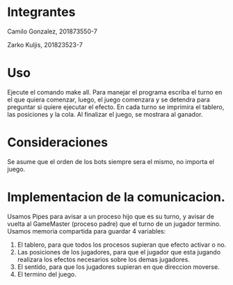 
# Integrantes
Camilo Gonzalez, 201873550-7

Zarko Kuljis, 201823523-7
# Uso
Ejecute el comando make all. Para manejar el programa escriba el turno en el que quiera comenzar, luego, el juego comenzara y se detendra para preguntar si quiere ejecutar el efecto. En cada turno se imprimira el tablero, las posiciones y la cola. Al finalizar el juego, se mostrara al ganador.
# Consideraciones
Se asume que el orden de los bots siempre sera el mismo, no importa el juego.

# Implementacion de la comunicacion.
Usamos Pipes para avisar a un proceso hijo que es su turno, y avisar de vuelta al GameMaster (proceso padre) que el turno de un jugador termino.
Usamos memoria compartida para guardar 4 variables:
1. El tablero, para que todos los procesos supieran que efecto activar o no.
2. Las posiciones de los jugadores, para que el jugador que esta jugando realizara los efectos necesarios sobre los demas jugadores.
3. El sentido, para que los jugadores supieran en que direccion moverse.
4. El termino del juego.
